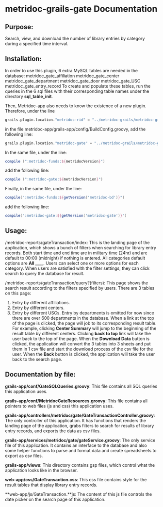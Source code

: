 metridoc-grails-gate Documentation
==================================

Purpose:
--------
Search, view, and download the number of library entries by category during a specified time interval.

Installation:
-------------
In order to use this plugin, 6 extra MySQL tables are needed in the database:
    metridoc_gate_affiliation
    metridoc_gate_center
    metridoc_gate_department
    metridoc_gate_door
    metridoc_gate_USC
    metridoc_gate_entry_record
To create and populate these tables, run the queries in the 6 sql files with their corresponding table names under the directory **sql_table_init**.

Then, Metridoc-app also needs to know the existence of a new plugin. Therefore, under the line 
```groovy
grails.plugin.location."metridoc-rid" = "../metridoc-grails/metridoc-grails-rid"
```
in the file metridoc-app/grails-app/config/BuildConfig.groovy, add the following line:
```groovy
grails.plugin.location."metridoc-gate" = "../metridoc-grails/metridoc-grails-gate"
```
In the same file, under the line:
```groovy
compile (":metridoc-funds:${metridocVersion}")
```
add the following line:
```groovy
compile (":metridoc-gate:${metridocVersion}")
```
Finally, in the same file, under the line:
```groovy
compile(":metridoc-funds:${getVersion('metridoc-bd')}")
```
add the following line:
```groovy
compile(":metridoc-gate:${getVersion('metridoc-gate')}")
```

Usage:
------
/metridoc-reports/gateTransaction/index:
This is the landing page of the application, which shows a bunch of filters when searching for library entry records. Both start time and end time are in military time (24hr) and are default to 00:00 (midnight) if nothing is entered. All categories default options are **All ____**. Users can select one or more options for each category. When users are satisfied with the filter settings, they can click search to query the database for result.

/metridoc-reports/gateTransaction/query?(filters):
This page shows the search result according to the filters specified by users. There are 3 tables on this page: 
1. Entry by different affiliations. 
2. Entry by different centers. 
3. Entry by different USCs. 
Entry by departments is omitted for now since there are over 600 departments in the database. 
When a link at the top of the page is clicked, the page will job to its corresponding result table. For example, clicking **Center Summary** will jump to the beginning of the result table by different centers. Clicking **back to top** link will take the user back to the top of the page.
When the **Download Data** button is clicked, the application will convert the 3 tables into 3 sheets and put them in 1 csv file and start the download process of the csv file for the user.
When the **Back** button is clicked, the application will take the user back to the search page.


Documentation by file:
----------------------
**grails-app/conf/GateSQLQueries.groovy**:
This file contains all SQL queries this application uses.

**grails-app/conf/MetridocGateResources.groovy**:
This file contains all pointers to web files (js and css) this application uses.

**grails-app/controllers/metridoc/gate/GateTransactionController.groovy**:
The only controller of this application. It has functions that renders the landing page of the application, grabs filters to search for results of library entry records, and exports the data as csv files.

**grails-app/services/metridoc/gate/gateService.groovy**:
The only service file of this application. It contains an interface to the database and also some helper functions to parse and format data and create spreadsheets to export as csv files.

**grails-app/views**:
This directory contains gsp files, which control what the application looks like in the browser.

**web-app/css/GateTransaction.css**:
This css file contains style for the result tables that display library entry records.

**web-app/js/GateTransaction.**js:
The content of this js file controls the date picker on the search page of this application.

